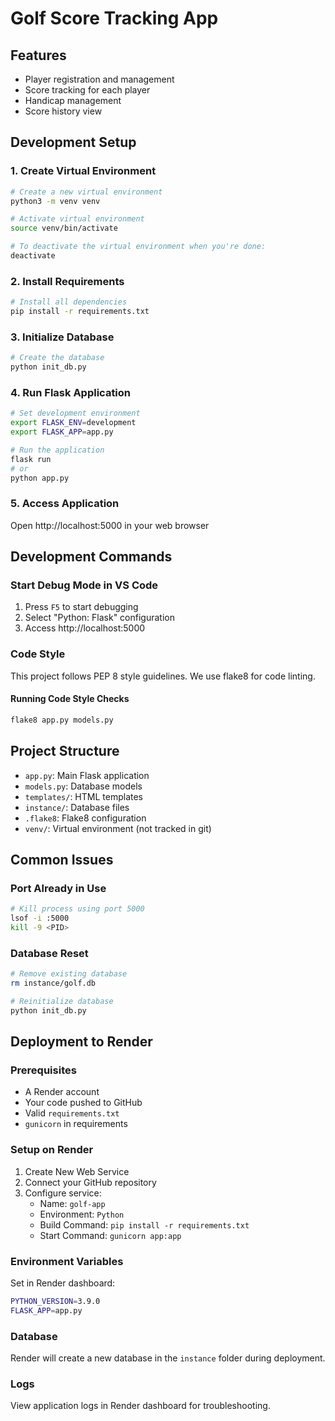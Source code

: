 # Golf Score Tracking App

## Features
- Player registration and management
- Score tracking for each player
- Handicap management
- Score history view

## Development Setup

### 1. Create Virtual Environment
```bash
# Create a new virtual environment
python3 -m venv venv

# Activate virtual environment
source venv/bin/activate

# To deactivate the virtual environment when you're done:
deactivate

```

### 2. Install Requirements
```bash
# Install all dependencies
pip install -r requirements.txt
```

### 3. Initialize Database
```bash
# Create the database
python init_db.py
```

### 4. Run Flask Application
```bash
# Set development environment
export FLASK_ENV=development
export FLASK_APP=app.py

# Run the application
flask run
# or
python app.py
```

### 5. Access Application
Open http://localhost:5000 in your web browser

## Development Commands

### Start Debug Mode in VS Code
1. Press `F5` to start debugging
2. Select "Python: Flask" configuration
3. Access http://localhost:5000

### Code Style
This project follows PEP 8 style guidelines. We use flake8 for code linting.

#### Running Code Style Checks
```bash
flake8 app.py models.py
```

## Project Structure
- `app.py`: Main Flask application
- `models.py`: Database models
- `templates/`: HTML templates
- `instance/`: Database files
- `.flake8`: Flake8 configuration
- `venv/`: Virtual environment (not tracked in git)

## Common Issues

### Port Already in Use
```bash
# Kill process using port 5000
lsof -i :5000
kill -9 <PID>
```

### Database Reset
```bash
# Remove existing database
rm instance/golf.db

# Reinitialize database
python init_db.py
```

## Deployment to Render

### Prerequisites
- A Render account
- Your code pushed to GitHub
- Valid `requirements.txt`
- `gunicorn` in requirements

### Setup on Render
1. Create New Web Service
2. Connect your GitHub repository
3. Configure service:
   - Name: `golf-app`
   - Environment: `Python`
   - Build Command: `pip install -r requirements.txt`
   - Start Command: `gunicorn app:app`

### Environment Variables
Set in Render dashboard:
```bash
PYTHON_VERSION=3.9.0
FLASK_APP=app.py
```

### Database
Render will create a new database in the `instance` folder during deployment.

### Logs
View application logs in Render dashboard for troubleshooting.
